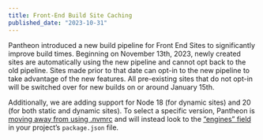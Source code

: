 ```yaml
---
title: Front-End Build Site Caching
published_date: "2023-10-31"
---
```


Pantheon introduced a new build pipeline for Front End Sites to significantly improve build times. Beginning on November 13th, 2023, newly created sites are automatically using the new pipeline and cannot opt back to the old pipeline. Sites made prior to that date can opt-in to the new pipeline to take advantage of the new features. All pre-existing sites that do not opt-in will be switched over for new builds on or around January 15th.

Additionally, we are adding support for Node 18 (for dynamic sites) and 20 (for both static and dynamic sites). To select a specific version, Pantheon is [moving away from using .nvmrc](/guides/decoupled/overview/manage-settings#nodejs-version) and will instead look to the [“engines” field](https://docs.npmjs.com/cli/v8/configuring-npm/package-json#engines) in your project’s `package.json` file.

